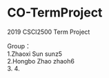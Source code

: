# CO-TermProject
2019 CSCI2500 Term Project

Group：<br/>
1.Zhaoxi Sun sunz5<br/>
2.Hongbo Zhao zhaoh6<br/>
3.
4.
